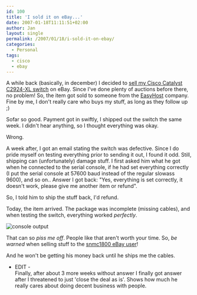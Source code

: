 ```yaml
---
id: 100
title: 'I sold it on eBay...'
date: 2007-01-18T11:11:51+02:00
author: Jan
layout: single
permalink: /2007/01/18/i-sold-it-on-ebay/
categories:
  - Personal
tags:
  - cisco
  - ebay
---
```

A while back (basically, in december) I decided to [sell my Cisco Catalyst C2924-XL switch](http://cgi.benl.ebay.be/ws/eBayISAPI.dll?ViewItem&ih=012&sspagename=STRK%3AMESO%3AIT&viewitem=&item=220052958051&rd=1&rd=1) on eBay. Since I've done plenty of auctions before there, no problem! So, the item got sold to someone from the [EasyHost](http://www.snmc.eu) company. Fine by me, I don't really care who buys my stuff, as long as they follow up ;)

Sofar so good. Payment got in swiftly, I shipped out the switch the same week. I didn't hear anything, so I thought everything was okay.

Wrong.

A week after, I got an email stating the switch was defective. Since I do pride myself on testing everything prior to sending it out, I found it odd. Still, shipping can (unfortunately) damage stuff. I first asked him what he got when he connected to the serial console, if he had set everything correctly (I put the serial console at 57600 baud instead of the regular slowass 9600), and so on.. Answer I got back: "Yes, everything is set correctly, it doesn't work, please give me another item or refund".

So, I told him to ship the stuff back, I'd refund.

Today, the item arrived. The package was incomplete (missing cables), and when testing the switch, everything worked _perfectly_.

![console output](/assets/images/2007/01/screenshot_cisco-sm.jpg)

That can so _piss me off_. People like that aren't worth your time. So, _be warned_ when selling stuff to the [snmc1800 eBay user](http://feedback.benl.ebay.be/ws/eBayISAPI.dll?ViewFeedback&userid=snmc1800)!

And he won't be getting his money back until he ships me the cables.

- EDIT -  
Finally, after about 3 more weeks without answer I finally got answer after I threatened to just 'close the deal as is'. Shows how much he really cares about doing decent business with people.